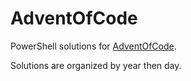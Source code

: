 # AdventOfCode

PowerShell solutions for [AdventOfCode](https://adventofcode.com).

Solutions are organized by year then day.

